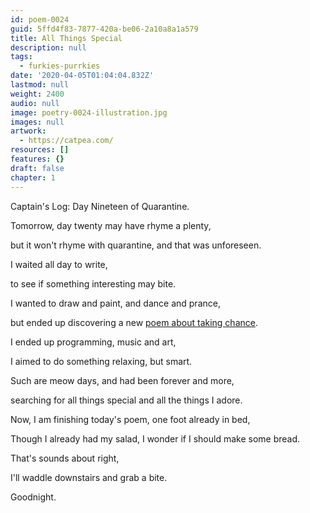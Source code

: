 ```yaml
---
id: poem-0024
guid: 5ffd4f83-7877-420a-be06-2a10a8a1a579
title: All Things Special
description: null
tags:
  - furkies-purrkies
date: '2020-04-05T01:04:04.832Z'
lastmod: null
weight: 2400
audio: null
image: poetry-0024-illustration.jpg
images: null
artwork:
  - https://catpea.com/
resources: []
features: {}
draft: false
chapter: 1
---
```


Captain's Log: Day Nineteen of Quarantine.

Tomorrow, day twenty may have rhyme a plenty,

but it won't rhyme with quarantine, and that was unforeseen.

I waited all day to write,

to see if something interesting may bite.

I wanted to draw and paint, and dance and prance,

but ended up discovering a new [poem about taking chance](https://www.youtube.com/watch?v=k6_QUhUPrF4).

I ended up programming, music and art,

I aimed to do something relaxing, but smart.

Such are meow days, and had been forever and more,

searching for all things special and all the things I adore.

Now, I am finishing today's poem, one foot already in bed,

Though I already had my salad, I wonder if I should make some bread.

That's sounds about right,

I'll waddle downstairs and grab a bite.

Goodnight.
